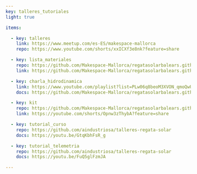 ```yaml
---
key: talleres_tutoriales
light: true

items:

  - key: talleres
    link: https://www.meetup.com/es-ES/makespace-mallorca
    repo: https://www.youtube.com/shorts/xxICXf3e8nk?feature=share

  - key: lista_materiales
    repo: https://github.com/Makespace-Mallorca/regatasolarbalears.github.io/blob/main/lista_componentes.md
    link: https://github.com/Makespace-Mallorca/regatasolarbalears.github.io/blob/main/lista_componentes.md

  - key: charla_hidrodinamica
    link: https://www.youtube.com/playlist?list=PLw06q8beoM3XVON_qmoQwUOmeU6nvjvCF
    docs: https://github.com/Makespace-Mallorca/regatasolarbalears.github.io/raw/main/doc/taller_hidrodinamica.pdf

  - key: kit
    repo: https://github.com/Makespace-Mallorca/regatasolarbalears.github.io/blob/main/kit.md
    link: https://youtube.com/shorts/Opnw3zThybA?feature=share

  - key: tutorial_curso
    repo: https://github.com/aindustriosa/talleres-regata-solar
    docs: https://youtu.be/GtqKbhFsR_g

  - key: tutorial_telemetria
    repo: https://github.com/aindustriosa/talleres-regata-solar
    docs: https://youtu.be/FuQ5glFzmJA

---
```

